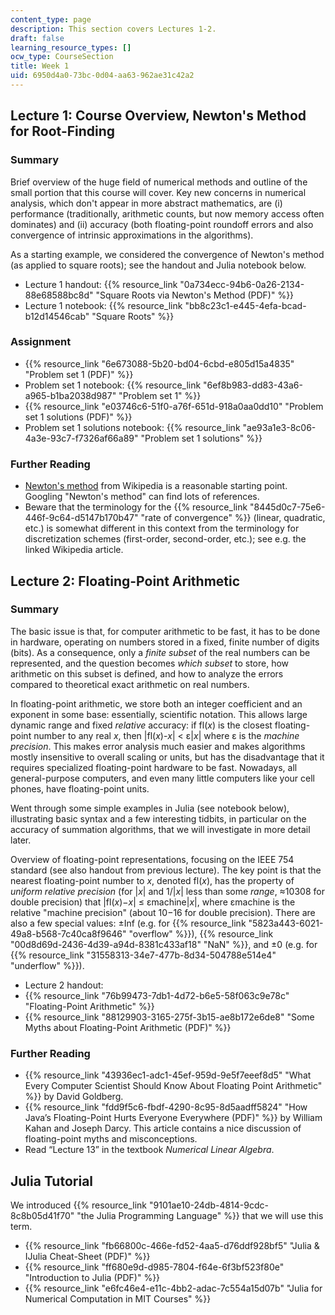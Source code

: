 ```yaml
---
content_type: page
description: This section covers Lectures 1-2.
draft: false
learning_resource_types: []
ocw_type: CourseSection
title: Week 1
uid: 6950d4a0-73bc-0d04-aa63-962ae31c42a2
---
```

## Lecture 1: Course Overview, Newton's Method for Root-Finding

### Summary

Brief overview of the huge field of numerical methods and outline of the small portion that this course will cover. Key new concerns in numerical analysis, which don't appear in more abstract mathematics, are (i) performance (traditionally, arithmetic counts, but now memory access often dominates) and (ii) accuracy (both floating-point roundoff errors and also convergence of intrinsic approximations in the algorithms).

As a starting example, we considered the convergence of Newton's method (as applied to square roots); see the handout and Julia notebook below.

- Lecture 1 handout: {{% resource_link "0a734ecc-94b6-0a26-2134-88e68588bc8d" "Square Roots via Newton's Method (PDF)" %}}
- Lecture 1 notebook: {{% resource_link "bb8c23c1-e445-4efa-bcad-b12d14546cab" "Square Roots" %}}

### Assignment

- {{% resource_link "6e673088-5b20-bd04-6cbd-e805d15a4835" "Problem set 1 (PDF)" %}}
- Problem set 1 notebook: {{% resource_link "6ef8b983-dd83-43a6-a965-b1ba2038d987" "Problem set 1" %}}
- {{% resource_link "e03746c6-51f0-a76f-651d-918a0aa0dd10" "Problem set 1 solutions (PDF)" %}}
- Problem set 1 solutions notebook: {{% resource_link "ae93a1e3-8c06-4a3e-93c7-f7326af66a89" "Problem set 1 solutions" %}}

### Further Reading

- [Newton's method](https://en.wikipedia.org/wiki/Newton's_method) from Wikipedia is a reasonable starting point. Googling "Newton's method" can find lots of references.
- Beware that the terminology for the {{% resource_link "8445d0c7-75e6-446f-9c64-d5147b170b47" "rate of convergence" %}} (linear, quadratic, etc.) is somewhat different in this context from the terminology for discretization schemes (first-order, second-order, etc.); see e.g. the linked Wikipedia article.

## Lecture 2: Floating-Point Arithmetic

### Summary

The basic issue is that, for computer arithmetic to be fast, it has to be done in hardware, operating on numbers stored in a fixed, finite number of digits (bits). As a consequence, only a *finite subset* of the real numbers can be represented, and the question becomes *which subset* to store, how arithmetic on this subset is defined, and how to analyze the errors compared to theoretical exact arithmetic on real numbers.

In floating-point arithmetic, we store both an integer coefficient and an exponent in some base: essentially, scientific notation. This allows large dynamic range and fixed *relative* accuracy: if fl(*x*) is the closest floating-point number to any real *x*, then |fl(*x*)-*x*| \< ε|*x*| where ε is the *machine precision*. This makes error analysis much easier and makes algorithms mostly insensitive to overall scaling or units, but has the disadvantage that it requires specialized floating-point hardware to be fast. Nowadays, all general-purpose computers, and even many little computers like your cell phones, have floating-point units.

Went through some simple examples in Julia (see notebook below), illustrating basic syntax and a few interesting tidbits, in particular on the accuracy of summation algorithms, that we will investigate in more detail later.

Overview of floating-point representations, focusing on the IEEE 754 standard (see also handout from previous lecture). The key point is that the nearest floating-point number to *x*, denoted fl(*x*), has the property of *uniform relative precision* (for |*x*| and 1/|*x*| less than some *range*, ≈10308 for double precision) that |fl(*x*)−*x*| ≤ εmachine|*x*|, where εmachine is the relative "machine precision" (about 10−16 for double precision). There are also a few special values: ±Inf (e.g. for {{% resource_link "5823a443-6021-49a8-b568-7c40ca8f9646" "overflow" %}}), {{% resource_link "00d8d69d-2436-4d39-a94d-8381c433af18" "NaN" %}}, and ±0 (e.g. for {{% resource_link "31558313-34e7-477b-8d34-504788e514e4" "underflow" %}}).

- Lecture 2 handout:
- {{% resource_link "76b99473-7db1-4d72-b6e5-58f063c9e78c" "Floating-Point Arithmetic" %}}
- {{% resource_link "88129903-3165-275f-3b15-ae8b172e6de8" "Some Myths about Floating-Point Arithmetic (PDF)" %}}

### Further Reading

- {{% resource_link "43936ec1-adc1-45ef-959d-9e5f7eeef8d5" "What Every Computer Scientist Should Know About Floating Point Arithmetic" %}} by David Goldberg.
- {{% resource_link "fdd9f5c6-fbdf-4290-8c95-8d5aadff5824" "How Java’s Floating-Point Hurts Everyone Everywhere (PDF)" %}} by William Kahan and Joseph Darcy. This article contains a nice discussion of floating-point myths and misconceptions.
- Read “Lecture 13” in the textbook *Numerical Linear Algebra*.

## Julia Tutorial

We introduced {{% resource_link "9101ae10-24db-4814-9cdc-8c8b05d41f70" "the Julia Programming Language" %}} that we will use this term.

- {{% resource_link "fb66800c-466e-fd52-4aa5-d76ddf928bf5" "Julia & IJulia Cheat-Sheet (PDF)" %}}
- {{% resource_link "ff680e9d-d985-7804-f64e-6f3bf523f80e" "Introduction to Julia (PDF)" %}}
- {{% resource_link "e6fc46e4-e11c-4bb2-adac-7c554a15d07b" "Julia for Numerical Computation in MIT Courses" %}}